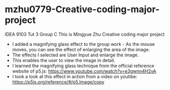 # mzhu0779-Creative-coding-major-project
IDEA 9103 Tut 3 Group C
This is Mingyue Zhu Creative coding major project 
* I added a magnifying glass effect to the group work - As the mouse moves, you can see the effect of enlarging the area of the image.
* The effects I selected are User Input and enlarge the image.
* This enables the user to view the image in detail.
* I learned the magnifying glass technique from the official reference website of p5.js: https://www.youtube.com/watch?v=e3gwnn4H2vA
* I took a look at this effect in action from a video on youtibe: https://p5js.org/reference/#/p5.Image/copy